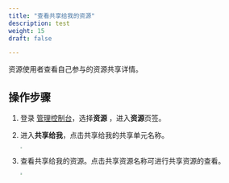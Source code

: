 ```yaml
---
title: "查看共享给我的资源"
description: test
weight: 15
draft: false

---
```


资源使用者查看自己参与的资源共享详情。

## 操作步骤

1. 登录 [管理控制台](https://console.shanhe.com/login)，选择**资源** ，进入**资源**页签。

2. 进入**共享给我**，点击共享给我的共享单元名称。

   <img src="../_images/rs_10.png" style="zoom:19%;" />

3. 查看共享给我的资源。点击共享资源名称可进行共享资源的查看。

   <img src="../_images/rs_11.png" style="zoom:22%;" />

